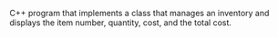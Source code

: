C++ program that implements a class that manages an inventory and displays the item number, quantity, cost, and the total cost.

